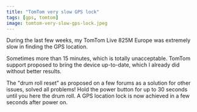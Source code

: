 ```yaml
---
title: "TomTom very slow GPS lock"
tags: [gps, tomtom]
image: tomtom-very-slow-gps-lock.jpeg
---
```


During the last few weeks, my TomTom Live 825M Europe was extremely slow in finding the GPS location.

<!--more-->

Sometimes more than 15 minutes, which is totally unacceptable.
TomTom support proposed to bring the device up-to-date, which I already did without better results.

The "drum roll reset" as proposed on a few forums as a solution for other issues, solved all problems!
Hold the power button for up to 30 seconds until you here the drum roll.
A GPS location lock is now achieved in a few seconds after power on.
